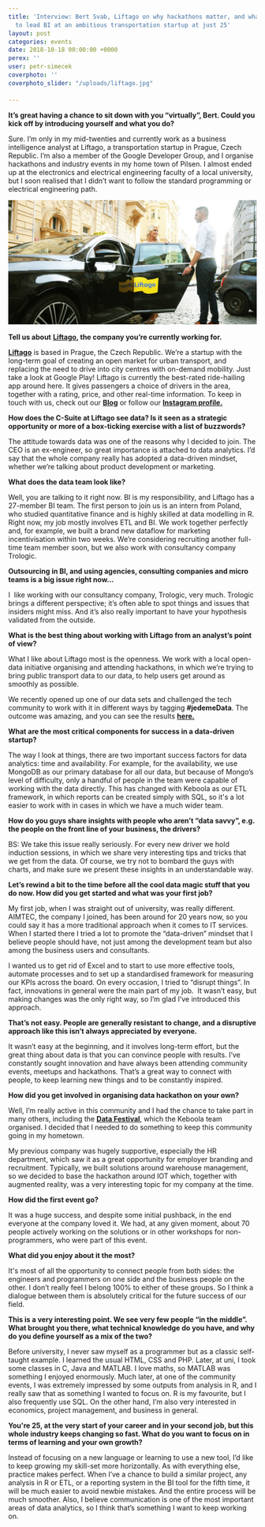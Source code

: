 ```yaml
---
title: 'Interview: Bert Svab, Liftago on why hackathons matter, and what it’s like
  to lead BI at an ambitious transportation startup at just 25'
layout: post
categories: events
date: 2018-10-18 00:00:00 +0000
perex: ''
user: petr-simecek
coverphoto: ''
coverphoto_slider: "/uploads/liftago.jpg"

---
```

**It’s great having a chance to sit down with you “virtually”, Bert. Could you kick off by introducing yourself and what you do?**

Sure. I’m only in my mid-twenties and currently work as a business intelligence analyst at Liftago, a transportation startup in Prague, Czech Republic. I’m also a member of the Google Developer Group, and I organise hackathons and industry events in my home town of Pilsen. I almost ended up at the electronics and electrical engineering faculty of a local university, but I soon realised that I didn’t want to follow the standard programming or electrical engineering path.

![](/uploads/liftago-taxi.jpg)

**Tell us about** [**Liftago**](http://www.liftago.cz/)**, the company you’re currently working for.**

[**Liftago**](https://www.liftago.com/) is based in Prague, the Czech Republic. We’re a startup with the long-term goal of creating an open market for urban transport, and replacing the need to drive into city centres with on-demand mobility. Just take a look at Google Play! Liftago is currently the best-rated ride-hailing app around here. It gives passengers a choice of drivers in the area, together with a rating, price, and other real-time information. To keep in touch with us, check out our [**Blog**](http://blog.liftago.com/) or follow our [**Instagram profile.**](https://www.instagram.com/liftago/)

**How does the C-Suite at Liftago see data? Is it seen as a strategic opportunity or more of a box-ticking exercise with a list of buzzwords?**

The attitude towards data was one of the reasons why I decided to join. The CEO is an ex-engineer, so great importance is attached to data analytics. I’d say that the whole company really has adopted a data-driven mindset, whether we’re talking about product development or marketing.

**What does the data team look like?**

Well, you are talking to it right now. BI is my responsibility, and Liftago has a 27-member BI team. The first person to join us is an intern from Poland, who studied quantitative finance and is highly skilled at data modelling in R. Right now, my job mostly involves ETL and BI. We work together perfectly and, for example, we built a brand new dataflow for marketing incentivisation within two weeks. We’re considering recruiting another full-time team member soon, but we also work with consultancy company Trologic.

**Outsourcing in BI, and using agencies, consulting companies and micro teams is a big issue right now…**

I  like working with our consultancy company, Trologic, very much. Trologic brings a different perspective; it’s often able to spot things and issues that insiders might miss. And it’s also really important to have your hypothesis validated from the outside.

**What is the best thing about working with Liftago from an analyst’s point of view?**

What I like about Liftago most is the openness. We work with a local open-data initiative organising and attending hackathons, in which we’re trying to bring public transport data to our data, to help users get around as smoothly as possible.

We recently opened up one of our data sets and challenged the tech community to work with it in different ways by tagging **#jedemeData**. The outcome was amazing, and you can see the results [**here.**](https://twitter.com/search?src=typd&q=%23jedemedata)

**What are the most critical components for success in a data-driven startup?**

The way I look at things, there are two important success factors for data analytics: time and availability. For example, for the availability, we use MongoDB as our primary database for all our data, but because of Mongo’s level of difficulty, only a handful of people in the team were capable of working with the data directly. This has changed with Keboola as our ETL framework, in which reports can be created simply with SQL, so it's a lot easier to work with in cases in which we have a much wider team.

**How do you guys share insights with people who aren’t “data savvy”, e.g. the people on the front line of your business, the drivers?**

BS: We take this issue really seriously. For every new driver we hold induction sessions, in which we share very interesting tips and tricks that we get from the data. Of course, we try not to bombard the guys with charts, and make sure we present these insights in an understandable way.

**Let’s rewind a bit to the time before all the cool data magic stuff that you do now. How did you get started and what was your first job?**

My first job, when I was straight out of university, was really different. AIMTEC, the company I joined, has been around for 20 years now, so you could say it has a more traditional approach when it comes to IT services. When I started there I tried a lot to promote the “data-driven” mindset that I believe people should have, not just among the development team but also among the business users and consultants.

I wanted us to get rid of Excel and to start to use more effective tools, automate processes and to set up a standardised framework for measuring our KPIs across the board. On every occasion, I tried to “disrupt things”. In fact, innovations in general were the main part of my job.  It wasn’t easy, but making changes was the only right way, so I’m glad I’ve introduced this approach.

**That’s not easy. People are generally resistant to change, and a disruptive approach like this isn’t always appreciated by everyone.**

It wasn’t easy at the beginning, and it involves long-term effort, but the great thing about data is that you can convince people with results. I’ve constantly sought innovation and have always been attending community events, meetups and hackathons. That’s a great way to connect with people, to keep learning new things and to be constantly inspired.

**How did you get involved in organising data hackathon on your own?**

Well, I’m really active in this community and I had the chance to take part in many others, including the [**Data Festival**](http://www.datafestak.cz/), which the Keboola team organised. I decided that I needed to do something to keep this community going in my hometown.

My previous company was hugely supportive, especially the HR department, which saw it as a great opportunity for employer branding and recruitment. Typically, we built solutions around warehouse management, so we decided to base the hackathon around IOT which, together with augmented reality, was a very interesting topic for my company at the time.

**How did the first event go?**

It was a huge success, and despite some initial pushback, in the end everyone at the company loved it. We had, at any given moment, about 70 people actively working on the solutions or in other workshops for non-programmers, who were part of this event.

**What did you enjoy about it the most?**

It's most of all the opportunity to connect people from both sides: the engineers and programmers on one side and the business people on the other. I don’t really feel I belong 100% to either of these groups. So I think a dialogue between them is absolutely critical for the future success of our field.

**This is a very interesting point. We see very few people “in the middle”. What brought you there, what technical knowledge do you have, and why do you define yourself as a mix of the two?**

Before university, I never saw myself as a programmer but as a classic self-taught example. I learned the usual HTML, CSS and PHP. Later, at uni, I took some classes in C, Java and MATLAB. I love maths, so MATLAB was something I enjoyed enormously. Much later, at one of the community events, I was extremely impressed by some outputs from analysis in R, and I really saw that as something I wanted to focus on. R is my favourite, but I also frequently use SQL. On the other hand, I’m also very interested in economics, project management, and business in general.

**You're 25, at the very start of your career and in your second job, but this whole industry keeps changing so fast. What do you want to focus on in terms of learning and your own growth?**

Instead of focusing on a new language or learning to use a new tool, I’d like to keep growing my skill-set more horizontally. As with everything else, practice makes perfect. When I’ve a chance to build a similar project, any analysis in R or ETL, or a reporting system in the BI tool for the fifth time, it will be much easier to avoid newbie mistakes. And the entire process will be much smoother. Also, I believe communication is one of the most important areas of data analytics, so I think that’s something I want to keep working on.